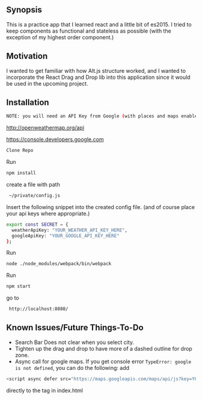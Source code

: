 ## Synopsis
This is a practice app that I learned react and a little bit of es2015. I tried to keep components as functional and stateless as possible (with the exception of my highest order component.)

## Motivation
I wanted to get familiar with how Alt.js structure worked, and I wanted to incorporate the React Drag and Drop lib into this application since it would be used in the upcoming project.

## Installation
```sh
NOTE: you will need an API Key from Google (with places and maps enabled) and openweathermap.org
```
http://openweathermap.org/api

https://console.developers.google.com

```sh
Clone Repo
```

Run
```sh
npm install
```

create a file with path
```sh
 ~/private/config.js
```

Insert the following snippet into the created config file. (and of course place your api keys where appropriate.)
```sh
export const SECRET = {
  weatherApiKey: "YOUR_WEATHER_API_KEY_HERE",
  googleApiKey: "YOUR_GOOGLE_API_KEY_HERE"
};
```

Run
```sh
node ./node_modules/webpack/bin/webpack
```

Run
```sh
npm start
```

go to
```sh
 http://localhost:8080/
```

## Known Issues/Future Things-To-Do
- Search Bar Does not clear when you select city.
- Tighten up the drag and drop to have more of a dashed outline for drop zone.
- Async call for google maps. If you get console error `TypeError: google is not defined`, you can do the following:
add  
```sh
<script async defer src="https://maps.googleapis.com/maps/api/js?key=YOUR_API_KEY"></script>
```
 directly to the <head> tag in index.html
